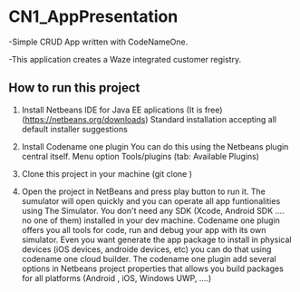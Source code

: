 # CN1_AppPresentation

-Simple CRUD App written with CodeNameOne.

-This application creates a Waze integrated customer registry.


## How to run this project

1) Install Netbeans IDE for Java EE aplications (It is free)
   (https://netbeans.org/downloads)
   Standard installation accepting all default installer suggestions

2) Install Codename one plugin 
   You can do this using the Netbeans plugin central itself.
   Menu option Tools/plugins (tab: Available Plugins) 
   
3) Clone this project in your machine (git clone ) 
   
4) Open the project in NetBeans and press play button to run it.
   The sumulator will open quickly and 
   you can operate all app funtionalities using The Simulator.
   You don't need any SDK (Xcode, Android SDK .... no one of them)
   installed in your dev machine.
   Codename one plugin offers you all tools for code, run and debug your app with its own simulator.
   Even you want generate the app package to install in physical devices (iOS devices, androide devices, etc)
   you can do that using codename one cloud builder.
   The codename one plugin add several options in Netbeans project properties that allows you build 
   packages for all platforms (Android , iOS, Windows UWP, ....)
